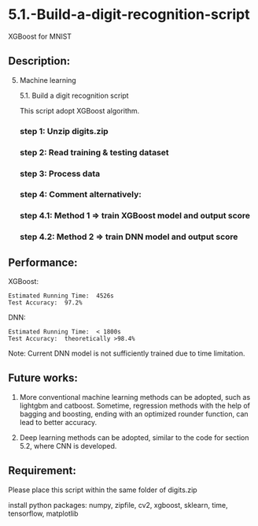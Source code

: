 # 5.1.-Build-a-digit-recognition-script
XGBoost for MNIST

## Description:
5. Machine learning

    5.1. Build a digit recognition script
    
    This script adopt XGBoost algorithm.
    
    ### step 1: Unzip digits.zip
    
    ### step 2: Read training & testing dataset
    
    ### step 3: Process data
    
    ### step 4: Comment alternatively:
    ### step 4.1: Method 1 => train XGBoost model and output score
    ### step 4.2: Method 2 => train DNN model and output score


## Performance:
XGBoost:

    Estimated Running Time:  4526s
    Test Accuracy:  97.2%

DNN:

    Estimated Running Time:  < 1800s
    Test Accuracy:  theoretically >98.4%
Note: Current DNN model is not sufficiently trained due to time limitation.


## Future works:

1. More conventional machine learning methods can be adopted, such as lightgbm and catboost. Sometime, regression methods with the help of bagging and boosting, ending with an optimized rounder function, can lead to better accuracy.

2. Deep learning methods can be adopted, similar to the code for section 5.2, where CNN is developed.

## Requirement: 
Please place this script within the same folder of digits.zip

install python packages: numpy, zipfile, cv2, xgboost, sklearn, time, tensorflow, matplotlib
